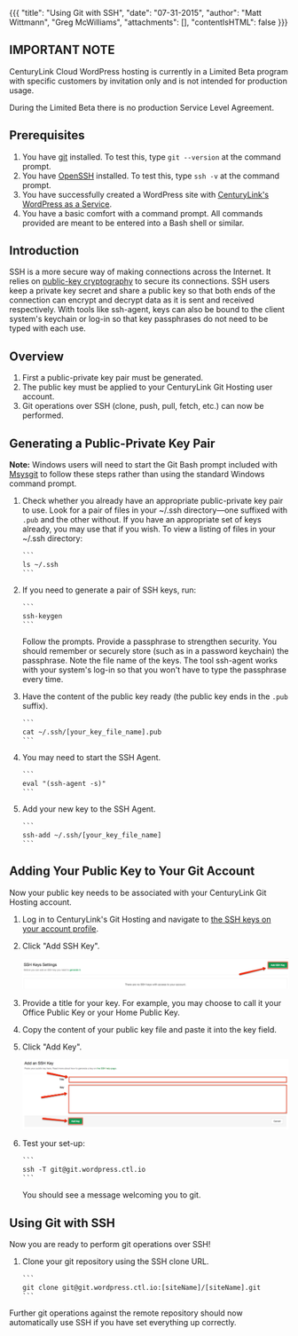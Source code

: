 {{{
  "title": "Using Git with SSH",
  "date": "07-31-2015",
  "author": "Matt Wittmann", "Greg McWilliams",
  "attachments": [],
  "contentIsHTML": false
}}}

IMPORTANT NOTE
--------------

CenturyLink Cloud WordPress hosting is currently in a Limited Beta program with specific customers by invitation only
and is not intended for production usage.

During the Limited Beta there is no production Service Level Agreement.

Prerequisites
-------------

1. You have [git](http://git-scm.com/) installed. To test this, type `git --version` at the command prompt.
2. You have [OpenSSH](http://www.openssh.com/) installed. To test this, type `ssh -v` at the command prompt.
3. You have successfully created a WordPress site with
   [CenturyLink's WordPress as a Service](https://wordpress.ctl.io/).
4. You have a basic comfort with a command prompt. All commands provided are meant to be entered into a Bash
   shell or similar.

Introduction
------------

SSH is a more secure way of making connections across the Internet. It relies on
[public-key cryptography](https://en.wikipedia.org/wiki/Public-key_cryptography) to secure its connections. SSH
users keep a private key secret and share a public key so that both ends of the connection can encrypt and decrypt
data as it is sent and received respectively. With tools like ssh-agent, keys can also be bound to the client
system's keychain or log-in so that key passphrases do not need to be typed with each use.

Overview
--------

1. First a public-private key pair must be generated.
2. The public key must be applied to your CenturyLink Git Hosting user account.
3. Git operations over SSH (clone, push, pull, fetch, etc.) can now be performed.

Generating a Public-Private Key Pair
------------------------------------

**Note:** Windows users will need to start the Git Bash prompt included with [Msysgit](https://msysgit.github.io/) to
follow these steps rather than using the standard Windows command prompt.

1. Check whether you already have an appropriate public-private key pair to use. Look for a pair of files in your
   ~/.ssh directory—one suffixed with `.pub` and the other without. If you have an appropriate set of keys already,
   you may use that if you wish. To view a listing of files in your ~/.ssh directory:

       ```
       ls ~/.ssh
       ```

2. If you need to generate a pair of SSH keys, run:

       ```
       ssh-keygen
       ```

   Follow the prompts. Provide a passphrase to strengthen security. You should remember or securely store
   (such as in a password keychain) the passphrase. Note the file name of the keys. The tool ssh-agent works
   with your system's log-in so that you won't have to type the passphrase every time.
3. Have the content of the public key ready (the public key ends in the `.pub` suffix).

       ```
       cat ~/.ssh/[your_key_file_name].pub
       ```

4. You may need to start the SSH Agent.

       ```
       eval "(ssh-agent -s)"
       ```

5. Add your new key to the SSH Agent.

       ```
       ssh-add ~/.ssh/[your_key_file_name]
       ```

Adding Your Public Key to Your Git Account
------------------------------------------

Now your public key needs to be associated with your CenturyLink Git Hosting account.

1. Log in to CenturyLink's Git Hosting and navigate to
   [the SSH keys on your account profile](https://git.wordpress.ctl.io/profile/keys).
2. Click "Add SSH Key".

   ![](../images/wp_git_ssh/addSshKey.png)

3. Provide a title for your key. For example, you may choose to call it your Office Public Key or your Home Public Key.
4. Copy the content of your public key file and paste it into the key field.
5. Click "Add Key".

   ![](../images/wp_git_ssh/sshKeyInfo.png)

6. Test your set-up:

       ```
       ssh -T git@git.wordpress.ctl.io
       ```

   You should see a message welcoming you to git.

Using Git with SSH
------------------

Now you are ready to perform git operations over SSH!

1. Clone your git repository using the SSH clone URL.

       ```
       git clone git@git.wordpress.ctl.io:[siteName]/[siteName].git
       ```

Further git operations against the remote repository should now automatically use SSH if you have set everything
up correctly.